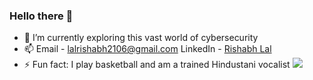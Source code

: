 ### Hello there 👋
- 🌱 I’m currently exploring this vast world of cybersecurity
- 📫
Email - lalrishabh2106@gmail.com
LinkedIn - [Rishabh Lal](https://www.linkedin.com/in/lal-rishabh/)
- ⚡ Fun fact: I play basketball and am a trained Hindustani vocalist
![](https://komarev.com/ghpvc/?username=rishblol&color=blue)


<!--
**Rishblol/Rishblol** is a ✨ _special_ ✨ repository because its `README.md` (this file) appears on your GitHub profile.

Here are some ideas to get you started:

- 🔭 I’m currently working on ...
- 🌱 I’m currently learning ...
- 👯 I’m looking to collaborate on ...
- 🤔 I’m looking for help with ...
- 💬 Ask me about ...
- 📫 How to reach me: ...
- 😄 Pronouns: ...
- ⚡ Fun fact: ...
-->
